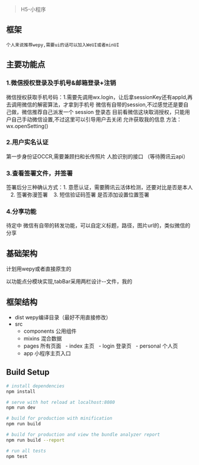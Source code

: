 
> H5-小程序

## 框架 
	个人来说推荐wepy,需要ui的话可以加入WeUI或者minUI
	
## 主要功能点

### 1.微信授权登录及手机号&邮箱登录+注销
微信授权获取手机号码：1.需要先调用wx.login，让后拿sessionKey还有appId,再去调用微信的解密算法，才拿到手机号
微信有自带的session,不过感觉还是要自己做，微信推荐自己派发一个 session 登录态
目前看微信这块取消授权，只能用户自己手动微信设置,不过这里可以引导用户去关闭 允许获取我的信息  方法：wx.openSetting()

### 2.用户实名认证
第一步身份证OCCR,需要兼顾扫和长传照片
人脸识别的接口
（等待腾讯云api）

### 3.查看签署文件，并签署
签署后分三种确认方式：1. 意愿认证，需要腾讯云活体检测，还要对比是否是本人
	       	    2. 签署弥漫签署
		    3. 短信验证码签署
是否添加设置位置签署

### 4.分享功能
待定中
微信有自带的转发功能，可以自定义标题，路径，图片url的，类似微信的分享

## 基础架构

计划用wepy或者直接原生的

以功能点分模块实现,tabBar采用两栏设计--文件，我的

## 框架结构
- dist wepy编译目录（最好不用直接修改）
- src 
  - components 公用组件
  - mixins 混合数据
  - pages 所有页面
    - index 主页
    - login 登录页
    - personal 个人页
  - app 小程序主页入口

## Build Setup

``` bash
# install dependencies
npm install

# serve with hot reload at localhost:8080
npm run dev

# build for production with minification
npm run build

# build for production and view the bundle analyzer report
npm run build --report

# run all tests
npm test
```
